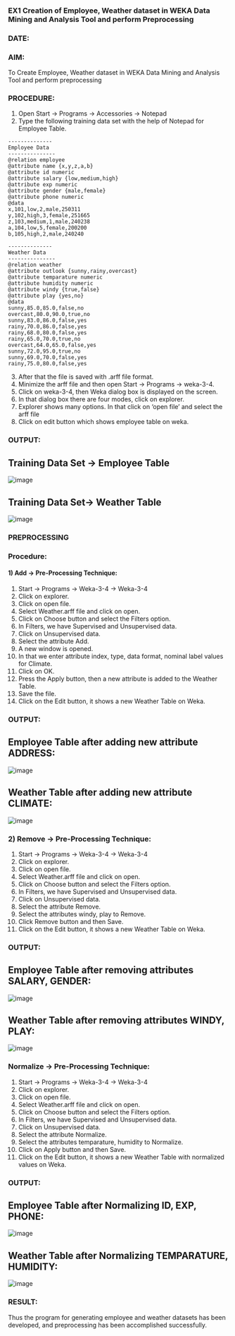 ### EX1 Creation of Employee, Weather dataset in WEKA Data Mining and Analysis Tool and perform Preprocessing
### DATE: 
### AIM: 
  To Create Employee, Weather dataset in WEKA Data Mining and Analysis Tool and perform preprocessing
### PROCEDURE: 
1) Open Start -> Programs -> Accessories -> Notepad
2) Type the following training data set with the help of Notepad for Employee Table.

```
--------------
Employee Data
---------------
@relation employee
@attribute name {x,y,z,a,b}
@attribute id numeric
@attribute salary {low,medium,high}
@attribute exp numeric
@attribute gender {male,female}
@attribute phone numeric
@data
x,101,low,2,male,250311
y,102,high,3,female,251665
z,103,medium,1,male,240238
a,104,low,5,female,200200
b,105,high,2,male,240240

--------------
Weather Data
---------------
@relation weather
@attribute outlook {sunny,rainy,overcast}
@attribute temparature numeric
@attribute humidity numeric
@attribute windy {true,false}
@attribute play {yes,no}
@data
sunny,85.0,85.0,false,no
overcast,80.0,90.0,true,no
sunny,83.0,86.0,false,yes
rainy,70.0,86.0,false,yes
rainy,68.0,80.0,false,yes
rainy,65.0,70.0,true,no
overcast,64.0,65.0,false,yes
sunny,72.0,95.0,true,no
sunny,69.0,70.0,false,yes
rainy,75.0,80.0,false,yes
```
3) After that the file is saved with .arff file format.
4) Minimize the arff file and then open Start -> Programs -> weka-3-4.
5) Click on weka-3-4, then Weka dialog box is displayed on the screen.
6) In that dialog box there are four modes, click on explorer.
7) Explorer shows many options. In that click on ‘open file’ and select the arff file
8) Click on edit button which shows employee table on weka.

### OUTPUT:
## Training Data Set -> Employee Table
![image](https://github.com/muppirgautham/WDM_EXP1/assets/94810884/74e37be9-94ad-4d80-acf1-98ec8ee43f5a)
## Training Data Set-> Weather Table
![image](https://github.com/muppirgautham/WDM_EXP1/assets/94810884/28a17bb7-e257-4014-b78a-9281acc17fe8)




### PREPROCESSING
### Procedure:
#### 1) Add -> Pre-Processing Technique:
1) Start -> Programs -> Weka-3-4 -> Weka-3-4
2) Click on explorer.
3) Click on open file.
4) Select Weather.arff file and click on open.
5) Click on Choose button and select the Filters option.
6) In Filters, we have Supervised and Unsupervised data.
7) Click on Unsupervised data.
8) Select the attribute Add.
9) A new window is opened.
10) In that we enter attribute index, type, data format, nominal label values for Climate.
11) Click on OK.
12) Press the Apply button, then a new attribute is added to the Weather Table.
13) Save the file.
14) Click on the Edit button, it shows a new Weather Table on Weka.

### OUTPUT:
## Employee Table after adding new attribute ADDRESS:
![image](https://github.com/muppirgautham/WDM_EXP1/assets/94810884/c96f3708-81c6-4a6b-83a7-355ddcf73b6e)
## Weather Table after adding new attribute CLIMATE:
![image](https://github.com/muppirgautham/WDM_EXP1/assets/94810884/ba80f143-62ff-434a-bd64-3f1f51a48123)



### 2) Remove -> Pre-Processing Technique:

1) Start -> Programs -> Weka-3-4 -> Weka-3-4
2) Click on explorer.
3) Click on open file.
4) Select Weather.arff file and click on open.
5) Click on Choose button and select the Filters option.
6) In Filters, we have Supervised and Unsupervised data.
7) Click on Unsupervised data.
8) Select the attribute Remove.
9) Select the attributes windy, play to Remove.
10) Click Remove button and then Save.
11) Click on the Edit button, it shows a new Weather Table on Weka.

### OUTPUT:
## Employee Table after removing attributes SALARY, GENDER:
![image](https://github.com/muppirgautham/WDM_EXP1/assets/94810884/6d957450-cffd-4ddf-86c1-e8f73d1c0fc1)
## Weather Table after removing attributes WINDY, PLAY:
![image](https://github.com/muppirgautham/WDM_EXP1/assets/94810884/2e7343c8-7e47-4571-8963-9124c1bc4c18)


### Normalize -> Pre-Processing Technique:

1) Start -> Programs -> Weka-3-4 -> Weka-3-4
2) Click on explorer.
3) Click on open file.
4) Select Weather.arff file and click on open.
5) Click on Choose button and select the Filters option.
6) In Filters, we have Supervised and Unsupervised data.
7) Click on Unsupervised data.
8) Select the attribute Normalize.
9) Select the attributes temparature, humidity to Normalize.
10) Click on Apply button and then Save.
11) Click on the Edit button, it shows a new Weather Table with normalized values on Weka.

### OUTPUT:
## Employee Table after Normalizing ID, EXP, PHONE:
![image](https://github.com/muppirgautham/WDM_EXP1/assets/94810884/fab8e5a7-3af8-4a35-935f-c006bf94d33f)
## Weather Table after Normalizing TEMPARATURE, HUMIDITY:
![image](https://github.com/muppirgautham/WDM_EXP1/assets/94810884/76226bb5-561c-446f-b280-ee90ea8e694c)

### RESULT:
Thus the program for generating employee and weather datasets has been developed, and preprocessing has been accomplished successfully.


